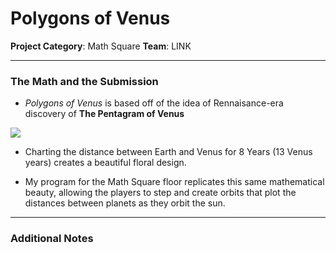# Polygons of Venus

**Project Category**: Math Square
**Team**: LINK

---

### The Math and the Submission

* *Polygons of Venus* is based off of the idea of Rennaisance-era discovery of **The Pentagram of Venus**

![][1]

* Charting the distance between Earth and Venus for 8 Years (13 Venus years) creates a beautiful floral design.

* My program for the Math Square floor replicates this same mathematical beauty, allowing the players to step and create orbits that plot the distances between planets as they orbit the sun.
---

### Additional Notes

[1]: https://i0.kym-cdn.com/photos/images/original/000/922/154/f56.gif
